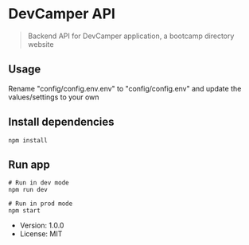 # DevCamper API

> Backend API for DevCamper application, a bootcamp directory website

## Usage

Rename "config/config.env.env" to "config/config.env" and update the values/settings to your own

## Install dependencies

```
npm install
```

## Run app

```
# Run in dev mode
npm run dev

# Run in prod mode
npm start
```

- Version: 1.0.0
- License: MIT
